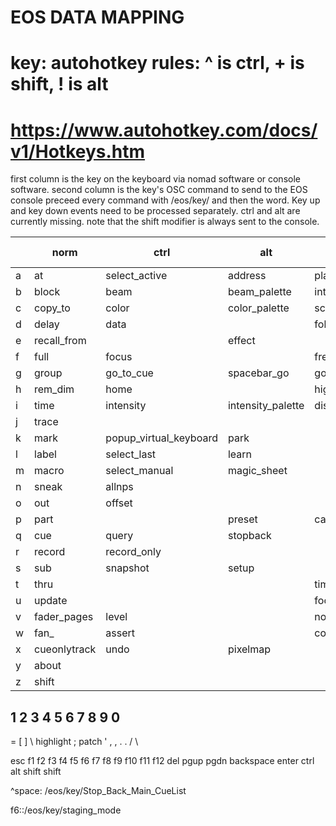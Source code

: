 # EOS DATA MAPPING

# key: autohotkey rules: ^ is ctrl, + is shift, ! is alt

# <https://www.autohotkey.com/docs/v1/Hotkeys.htm>

first column is the key on the keyboard via nomad software or console software.
 second column is the key's OSC command to send to the EOS console
 preceed every command with /eos/key/ and then the word. Key up and key down events need to be processed separately.
 ctrl and alt are currently missing.
 note that the shift modifier is always sent to the console.

|   | norm         | ctrl                   | alt               | ctrl + alt      | shift (but irrelevant) |
|---|--------------|------------------------|-------------------|-----------------|------------------------|
| a | at           | select_active          | address           | playbackassert  |                        |
| b | block        | beam                   | beam_palette      | intensity_block |                        |
| c | copy_to      | color                  | color_palette     | scroller_frame  |                        |
| d | delay        | data                   |                   | follow          |                        |
| e | recall_from  |                        | effect            |                 |                        |
| f | full         | focus                  |                   | freeze          |                        |
| g | group        | go_to_cue              | spacebar_go       | go_to_cue_0     |                        |
| h | rem_dim      | home                   |                   | highlight       |                        |
| i | time         | intensity              | intensity_palette | display_timing  |                        |
| j | trace        |                        |                   |                 |                        |
| k | mark         | popup_virtual_keyboard | park              |                 |                        |
| l | label        | select_last            | learn             |                 |                        |
| m | macro        | select_manual          | magic_sheet       |                 |                        |
| n | sneak        | allnps                 |                   |                 |                        |
| o | out          | offset                 |                   |                 |                        |
| p | part         |                        | preset            | capture         |                        |
| q | cue          | query                  | stopback          |                 |                        |
| r | record       | record_only            |                   |                 |                        |
| s | sub          | snapshot               | setup             |                 |                        |
| t | thru         |                        |                   | timing_disable  |                        |
| u | update       |                        |                   | focus_wand      |                        |
| v | fader_pages  | level                  |                   | notes           |                        |
| w | fan_         | assert                 |                   | color_path      |                        |
| x | cueonlytrack | undo                   | pixelmap          |                 |                        |
| y | about        |                        |                   |                 |                        |
| z | shift        |                        |                   |                 |                        |

1
2
3
4
5
6
7
8
9
0
-

=
[
]
\       highlight
;       patch
'
,       ,
.       .
/       \

esc
f1
f2
f3
f4
f5
f6
f7
f8
f9
f10
f11
f12
del
pgup
pgdn
backspace
enter
ctrl
alt
shift       shift

^space: /eos/key/Stop_Back_Main_CueList

f6::/eos/key/staging_mode
